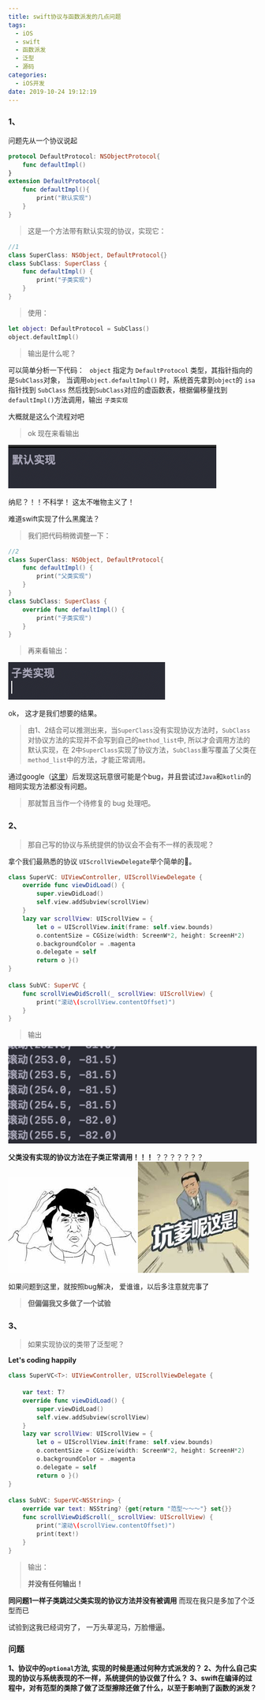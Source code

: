 ```yaml
---
title: swift协议与函数派发的几点问题
tags:
  - iOS
  - swift
  - 函数派发
  - 泛型
  - 源码
categories:
  - iOS开发
date: 2019-10-24 19:12:19
---
```


### 1、
问题先从一个协议说起

<!-- more -->

``` swift
protocol DefaultProtocol: NSObjectProtocol{
    func defaultImpl()
}
extension DefaultProtocol{
    func defaultImpl(){
        print("默认实现")
    }
}
```
>这是一个方法带有默认实现的协议，实现它：

``` swift
//1
class SuperClass: NSObject, DefaultProtocol{}
class SubClass: SuperClass {
    func defaultImpl() {
        print("子类实现")
    }
}
```
>使用：
``` swift
let object: DefaultProtocol = SubClass()
object.defaultImpl()
```
>输出是什么呢？

可以简单分析一下代码：
	   ` object` 指定为 `DefaultProtocol` 类型，其指针指向的是`SubClass`对象， 当调用```object.defaultImpl()``` 时，系统首先拿到```object```的 ```isa```指针找到 ```SubClass```  然后找到```SubClass```对应的虚函数表，根据偏移量找到```defaultImpl()```方法调用，输出 `子类实现`
		
大概就是这么个流程对吧
>ok 
>现在来看输出

![](/Users/hexo_images/1240.png)


纳尼？！！不科学！
这太不唯物主义了！

难道swift实现了什么黑魔法？
>我们把代码稍微调整一下：
``` swift 
//2
class SuperClass: NSObject, DefaultProtocol{
    func defaultImpl() {
        print("父类实现")
    }
}
class SubClass: SuperClass {
    override func defaultImpl() {
        print("子类实现")
    }
}
```
>再来看输出：

![](/Users/hexo_images/1240-20201228191236613.png)

ok， 这才是我们想要的结果。
>由1、2结合可以推测出来，当`SuperClass`没有实现协议方法时，`SubClass`对协议方法的实现并不会写到自己的`method_list`中, 所以才会调用方法的默认实现，在 2中`SuperClass`实现了协议方法，`SubClass`重写覆盖了父类在`method_list`中的方法，才能正常调用。

通过google（[这里](https://forums.swift.org/t/default-protocol-implementation-inheritance-behaviour-the-current-situation-and-what-if-anything-should-be-done-about-it/28049)）后发现这玩意很可能是个bug，并且尝试过`Java`和`kotlin`的相同实现方法都没有问题。
>那就暂且当作一个待修复的 bug 处理吧。

### 2、

>那自己写的协议与系统提供的协议会不会有不一样的表现呢？

拿个我们最熟悉的协议 `UIScrollViewDelegate`举个简单的🌰。

``` swift
class SuperVC: UIViewController, UIScrollViewDelegate {
    override func viewDidLoad() {
        super.viewDidLoad()
        self.view.addSubview(scrollView)
    }
    lazy var scrollView: UIScrollView = {
        let o = UIScrollView.init(frame: self.view.bounds)
        o.contentSize = CGSize(width: ScreenW*2, height: ScreenH*2)
        o.backgroundColor = .magenta
        o.delegate = self
        return o }()
}

class SubVC: SuperVC {
    func scrollViewDidScroll(_ scrollView: UIScrollView) {
        print("滚动\(scrollView.contentOffset)")
    }
}
```
>输出

![](/Users/hexo_images/1240-20201228191236806.png)

**父类没有实现的协议方法在子类正常调用！！！**
？？？？？？？
![](/Users/hexo_images/1240-20201228191236711.png)
![](/Users/hexo_images/1240-20201228191236805.png)


如果问题到这里，就按照bug解决， 爱谁谁，以后多注意就完事了
>**但偏偏我又多做了一个试验**

### 3、

>如果实现协议的类带了泛型呢？

**Let's coding happily**

``` swift
class SuperVC<T>: UIViewController, UIScrollViewDelegate {

    var text: T?
    override func viewDidLoad() {
        super.viewDidLoad()
        self.view.addSubview(scrollView)
    }
    lazy var scrollView: UIScrollView = {
        let o = UIScrollView.init(frame: self.view.bounds)
        o.contentSize = CGSize(width: ScreenW*2, height: ScreenH*2)
        o.backgroundColor = .magenta
        o.delegate = self
        return o }()
}

class SubVC: SuperVC<NSString> {
    override var text: NSString? {get{return "范型～～～"} set{}}
    func scrollViewDidScroll(_ scrollView: UIScrollView) {
        print("滚动\(scrollView.contentOffset)")
        print(text!)
    }
}
```
>输出：
>
>**并没有任何输出！**

**同问题1一样子类跳过父类实现的协议方法并没有被调用**
而现在我只是多加了个泛型而已

试验到这我已经词穷了， 一万头草泥马，万脸懵逼。

### 问题

**1、协议中的`optional`方法, 实现的时候是通过何种方式派发的？**
**2、为什么自己实现的协议与系统表现的不一样，系统提供的协议做了什么？**
**3、swift在编译的过程中，对有范型的类除了做了泛型擦除还做了什么，以至于影响到了函数的派发？**
	
    